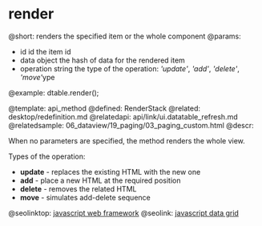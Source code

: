 render
=============


@short: renders the specified item or the whole component
@params:
- id		id		the item id
- data		object		the hash of data for the rendered item
- operation 	string		the type of the operation: <i>'update'</i>, <i>'add'</i>, <i>'delete'</i>, <i>'move'</i>ype

@example:
dtable.render();


@template:	api_method
@defined:	RenderStack	
@related:
	desktop/redefinition.md
@relatedapi:
	api/link/ui.datatable_refresh.md
@relatedsample:
	06_dataview/19_paging/03_paging_custom.html
@descr:

When no parameters are specified, the method renders the whole view.

Types of the operation:

- **update** - replaces the existing HTML with the new one
- **add** - place a new HTML at the required position
- **delete** - removes the related HTML
- **move** - simulates add-delete sequence





@seolinktop: [javascript web framework](https://webix.com)
@seolink: [javascript data grid](https://webix.com/widget/datatable/)